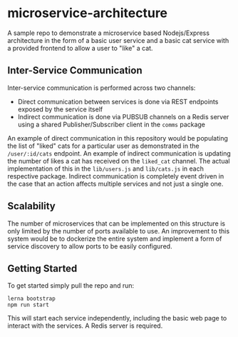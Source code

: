 # microservice-architecture
A sample repo to demonstrate a microservice based Nodejs/Express architecture in the form of a basic user service and a basic cat service with a provided frontend to allow a user to "like" a cat.

## Inter-Service Communication
Inter-service communication is performed across two channels:
  - Direct communication between services is done via REST endpoints exposed by the service itself
  - Indirect communication is done via PUBSUB channels on a Redis server using a shared Publisher/Subscriber client in the `comms` package
  
An example of direct communication in this repository would be populating the list of "liked" cats for a particular user as demonstrated in the `/user/:id/cats` endpoint. An example of indirect communication is updating the number of likes a cat has received on the `liked_cat` channel. The actual implementation of this in the `lib/users.js` and `lib/cats.js` in each respective package. Indirect communication is completely event driven in the case that an action affects multiple services and not just a single one.

## Scalability
The number of microservices that can be implemented on this structure is only limited by the number of ports available to use. An improvement to this system would be to dockerize the entire system and implement a form of service discovery to allow ports to be easily configured.

## Getting Started
To get started simply pull the repo and run:

```
lerna bootstrap
npm run start
```

This will start each service independently, including the basic web page to interact with the services. A Redis server is required.
